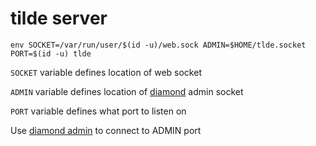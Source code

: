 # tilde server

```env SOCKET=/var/run/user/$(id -u)/web.sock ADMIN=$HOME/tlde.socket PORT=$(id -u) tlde```

```SOCKET``` variable defines location of web socket

```ADMIN``` variable defines location of [diamond](https://github.com/aerth/diamond) admin socket

```PORT``` variable defines what port to listen on

Use [diamond admin]() to connect to ADMIN port
